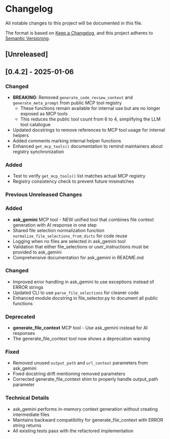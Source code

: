 # Changelog

All notable changes to this project will be documented in this file.

The format is based on [Keep a Changelog](https://keepachangelog.com/en/1.0.0/),
and this project adheres to [Semantic Versioning](https://semver.org/spec/v2.0.0.html).

## [Unreleased]

## [0.4.2] - 2025-01-06

### Changed
- **BREAKING**: Removed `generate_code_review_context` and `generate_meta_prompt` from public MCP tool registry
  - These functions remain available for internal use but are no longer exposed as MCP tools
  - This reduces the public tool count from 6 to 4, simplifying the LLM tool catalogue
- Updated docstrings to remove references to MCP tool usage for internal helpers
- Added comments marking internal helper functions
- Enhanced `get_mcp_tools()` documentation to remind maintainers about registry synchronization

### Added
- Test to verify `get_mcp_tools()` list matches actual MCP registry
- Registry consistency check to prevent future mismatches

### Previous Unreleased Changes

### Added
- **ask_gemini** MCP tool - NEW unified tool that combines file context generation with AI response in one step
- Shared file selection normalization function `normalize_file_selections_from_dicts` for code reuse
- Logging when no files are selected in ask_gemini tool
- Validation that either file_selections or user_instructions must be provided to ask_gemini
- Comprehensive documentation for ask_gemini in README.md

### Changed
- Improved error handling in ask_gemini to use exceptions instead of ERROR strings
- Updated CLI to use `parse_file_selections` for cleaner code
- Enhanced module docstring in file_selector.py to document all public functions

### Deprecated
- **generate_file_context** MCP tool - Use ask_gemini instead for AI responses
- The generate_file_context tool now shows a deprecation warning

### Fixed
- Removed unused `output_path` and `url_context` parameters from ask_gemini
- Fixed docstring drift mentioning removed parameters
- Corrected generate_file_context shim to properly handle output_path parameter

### Technical Details
- ask_gemini performs in-memory context generation without creating intermediate files
- Maintains backward compatibility for generate_file_context with ERROR string returns
- All existing tests pass with the refactored implementation